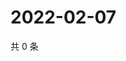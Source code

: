 # 2022-02-07

共 0 条

<!-- BEGIN WEIBO -->
<!-- 最后更新时间 Mon Feb 07 2022 15:00:56 GMT+0800 (China Standard Time) -->

<!-- END WEIBO -->
